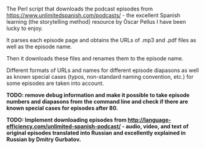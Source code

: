 The Perl script that downloads the podcast episodes from https://www.unlimitedspanish.com/podcasts/ - the excellent Spanish learning (the storytelling method) resource by Òscar Pellus I have been lucky to enjoy.

It parses each episode page and obtains the URLs of .mp3 and .pdf files as well as the episode name.

Then it downloads these files and renames them to the episode name.

Different formats of URLs and names for different episode diapasons as well as known special cases (typos, non-standard naming convention, etc.) for some episodes are taken into account.

**TODO: remove debug information and make it possible to take episode numbers and diapasons from the command line and check if there are known special cases for episodes after 80.**

**TODO: Implement downloading episodes from http://language-efficiency.com/unlimited-spanish-podcast/ - audio, video, and text of original episodes translated into Russian and excellently explained in Russian by Dmitry Gurbatov.**
